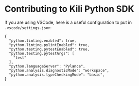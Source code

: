 # Contributing to Kili Python SDK

If you are using VSCode, here is a useful configuration to put in `.vscode/settings.json`:
```
{
  "python.linting.enabled": true,
  "python.linting.pylintEnabled": true,
  "python.testing.pytestEnabled": true,
  "python.testing.pytestArgs": [
    "test"
  ],
  "python.languageServer": "Pylance",
  "python.analysis.diagnosticMode": "workspace",
  "python.analysis.typeCheckingMode": "basic",
}
```